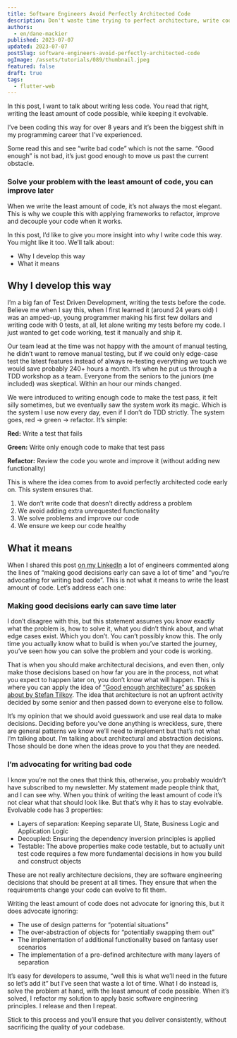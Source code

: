 ```yaml
---
title: Software Engineers Avoid Perfectly Architected Code
description: Don't waste time trying to perfect architecture, write code and release it.
authors:
  - en/dane-mackier
published: 2023-07-07
updated: 2023-07-07
postSlug: software-engineers-avoid-perfectly-architected-code
ogImage: /assets/tutorials/089/thumbnail.jpeg
featured: false
draft: true
tags:
  - flutter-web
---
```


In this post, I want to talk about writing less code. You read that right, writing the least amount of code possible, while keeping it evolvable.

I’ve been coding this way for over 8 years and it’s been the biggest shift in my programming career that I’ve experienced.

Some read this and see “write bad code” which is not the same. “Good enough” is not bad, it’s just good enough to move us past the current obstacle.

### Solve your problem with the least amount of code, you can improve later

When we write the least amount of code, it’s not always the most elegant. This is why we couple this with applying frameworks to refactor, improve and decouple your code when it works.

In this post, I’d like to give you more insight into why I write code this way. You might like it too. We’ll talk about:

- Why I develop this way
- What it means

## Why I develop this way

I’m a big fan of Test Driven Development, writing the tests before the code. Believe me when I say this, when I first learned it (around 24 years old) I was an amped-up, young programmer making his first few dollars and writing code with 0 tests, at all, let alone writing my tests before my code. I just wanted to get code working, test it manually and ship it.

Our team lead at the time was not happy with the amount of manual testing, he didn’t want to remove manual testing, but if we could only edge-case test the latest features instead of always re-testing everything we touch we would save probably 240+ hours a month. It’s when he put us through a TDD workshop as a team. Everyone from the seniors to the juniors (me included) was skeptical. Within an hour our minds changed.

We were introduced to writing enough code to make the test pass, it felt silly sometimes, but we eventually saw the system work its magic. Which is the system I use now every day, even if I don’t do TDD strictly. The system goes, red → green → refactor. It’s simple:

**Red:** Write a test that fails

**Green:** Write only enough code to make that test pass

**Refactor:** Review the code you wrote and improve it (without adding new functionality)

This is where the idea comes from to avoid perfectly architected code early on. This system ensures that.

1. We don’t write code that doesn’t directly address a problem
2. We avoid adding extra unrequested functionality
3. We solve problems and improve our code
4. We ensure we keep our code healthy

## What it means

When I shared this post [on my LinkedIn](https://www.linkedin.com/feed/update/urn:li:activity:7077495408158994432/) a lot of engineers commented along the lines of “making good decisions early can save a lot of time” and “you’re advocating for writing bad code”. This is not what it means to write the least amount of code. Let’s address each one:

### Making good decisions early can save time later

I don’t disagree with this, but this statement assumes you know exactly what the problem is, how to solve it, what you didn’t think about, and what edge cases exist. Which you don’t. You can’t possibly know this. The only time you actually know what to build is when you’ve started the journey, you’ve seen how you can solve the problem and your code is working.

That is when you should make architectural decisions, and even then, only make those decisions based on how far you are in the process, not what you expect to happen later on, you don’t know what will happen. This is where you can apply the idea of [“Good enough architecture” as spoken about by Stefan Tilkov](https://youtu.be/RtRpL3Ndi0c). The idea that architecture is not an upfront activity decided by some senior and then passed down to everyone else to follow.

It’s my opinion that we should avoid guesswork and use real data to make decisions. Deciding before you’ve done anything is wreckless, sure, there are general patterns we know we’ll need to implement but that’s not what I’m talking about. I’m talking about architectural and abstraction decisions. Those should be done when the ideas prove to you that they are needed.

### I’m advocating for writing bad code

I know you’re not the ones that think this, otherwise, you probably wouldn’t have subscribed to my newsletter. My statement made people think that, and I can see why. When you think of writing the least amount of code it’s not clear what that should look like. But that’s why it has to stay evolvable. Evolvable code has 3 properties:

- Layers of separation: Keeping separate UI, State, Business Logic and Application Logic
- Decoupled: Ensuring the dependency inversion principles is applied
- Testable: The above properties make code testable, but to actually unit test code requires a few more fundamental decisions in how you build and construct objects

These are not really architecture decisions, they are software engineering decisions that should be present at all times. They ensure that when the requirements change your code can evolve to fit them.

Writing the least amount of code does not advocate for ignoring this, but it does advocate ignoring:

- The use of design patterns for “potential situations”
- The over-abstraction of objects for “potentially swapping them out”
- The implementation of additional functionality based on fantasy user scenarios
- The implementation of a pre-defined architecture with many layers of separation

It’s easy for developers to assume, “well this is what we’ll need in the future so let’s add it” but I’ve seen that waste a lot of time. What I do instead is, solve the problem at hand, with the least amount of code possible. When it’s solved, I refactor my solution to apply basic software engineering principles. I release and then I repeat.

Stick to this process and you’ll ensure that you deliver consistently, without sacrificing the quality of your codebase.
